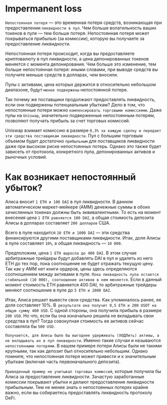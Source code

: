 # Impermanent loss

`Непостоянная потеря` — это временная потеря средств, возникающая при предоставлении `ликвидности в пул`. Чем больше волатильность ваших токенов в пуле — тем больше потеря. Непостоянная потеря может покрываться прибылью (за комиссии), которую вы получаете за предоставление ликвидности.

Непостоянная потеря происходит, когда вы предоставляете криптовалюту в пул ликвидности, а цена депонированных токенов меняется с момента депонирования. Чем больше это изменение, тем больше непостоянная потеря: иными словами, при выводе средств вы получите меньше средств в долларах, чем вносили.

Пулы с активами, цена которых держится в относительно небольшом диапазоне, будут `менее подвержены` непостоянной потере.

Так почему же поставщики продолжают предоставлять ликвидность, если они подвержены потенциальным убыткам? Дело в том, что непостоянные потери можно `компенсировать торговыми комиссиями`. Даже пулы на `Uniswap`, значительно подверженные непостоянным потерям, позволяют получать прибыль за счет торговых комиссий. 

Uniswap взимает комиссию в размере `0,3% за каждую сделку и передает эти средства поставщикам ликвидности`. Пул с большим торговым объемом будет достаточно `прибыльным` для поставщиков ликвидности даже при высоком риске непостоянных потерь. Однако это также будет зависеть от протокола, конкретного пула, депонированных активов и рыночных условий.

# Как возникает непостоянный убыток?

Алиса вносит `1 ETH и 100 DAI` в пул ликвидности. В данном автоматическом маркет-мейкере (AMM) денежные суммы в обоих зачисленных токенах должны быть эквивалентными. То есть на момент внесения цена `1 ETH равняется 100 DAI`, а общая стоимость депозита Алисы в долларах составляет `200 долларов` США.

Всего в пуле находится `10 ETH и 1000 DAI` — эти средства финансируются другими поставщиками ликвидности. Итак, доля Алисы в пуле составляет `10%`, а общая ликвидность — `10 000`.

Предположим, цена `1 ETH выросла до 400 DAI`. В этом случае арбитражные трейдеры будут добавлять DAI в пул и удалять из него ETH до тех пор, пока соотношение не будет отражать текущую цену. Так как у AMM нет книги ордеров, цены здесь определяются соотношением между активами в пуле. `Пока ликвидность пула остается стабильной (10 000), соотношение активов в нем меняется`.
Если в данный момент стоимость ETH равняется 400 DAI, то арбитражные трейдеры меняют соотношение в пуле до `5 ETH и 2000 DAI`.

Итак, Алиса решает вывести свои средства. Как упоминалось ранее, ее доля составляет 10%. В` результате она получит 0,5 ETH и 200 USDT на общую сумму 400 USD`. С одной стороны, она получила прибыль в размере` 200 USD`. Но что, если бы она изначально решила не вкладывать свои средства в пул? Тогда совокупная стоимость ее активов сейчас составляла бы `500 USD`.

`Получается, для Алисы было бы выгоднее удерживать (ХОДЛить) активы, а не вкладывать их в пул ликвидности`. Именно такие случаи и называются `непостоянными потерями`. В нашем примере потери Алисы были не такими крупными, так как депозит был относительно небольшим. Однако помните, что непостоянная потеря может привести и к значительным убыткам (включая часть первоначального депозита).

`Приведенный пример не учитывал торговых комиссий`, которые получила бы Алиса за предоставление ликвидности. Зачастую заработанные комиссии покрывают убытки и делают предоставление ликвидности прибыльным. Тем не менее знать о непостоянных потерях крайне важно, если вы собираетесь предоставлять ликвидность протоколу DeFi.